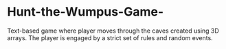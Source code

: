 # Hunt-the-Wumpus-Game-
Text-based game where player moves through the caves created using 3D arrays. The player is engaged by a strict set of rules and random events. 
